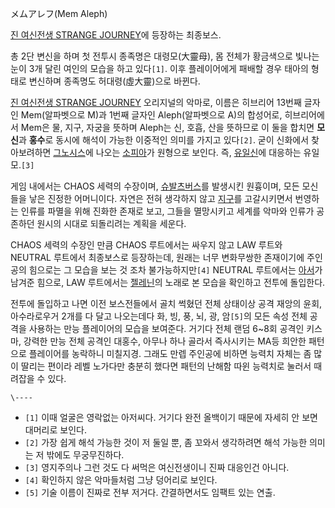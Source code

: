 メムアレフ(Mem Aleph)

[진 여신전생 STRANGE JOURNEY](%EC%A7%84%20%EC%97%AC%EC%8B%A0%EC%A0%84%EC%83%9D%20STRANGE%20JOURNEY.md)에 등장하는 최종보스.

총 2단 변신을 하며 첫 전투시 종족명은 대령모(大靈母), 몸 전체가 황금색으로 빛나는 눈이 3개 달린 여인의 모습을 하고 있다`[1]`.
이후 플레이어에게 패배할 경우 태아의 형태로 변신하며 종족명도 허대령(虛大靈)으로 바뀐다.

[진 여신전생 STRANGE JOURNEY](%EC%A7%84%20%EC%97%AC%EC%8B%A0%EC%A0%84%EC%83%9D%20STRANGE%20JOURNEY.md) 오리지널의 악마로, 이름은 히브리어 13번째 글자인 Mem(알파벳으로 M)과 1번째 글자인
Aleph(알파벳으로 A)의 합성어로, 히브리어에서 Mem은 물, 지구, 자궁을 뜻하며 Aleph는 신, 호흡, 산을 뜻하므로 이 둘을
합치면 **모신**과 **홍수**로 동시에 해석이 가능한 이중적인 의미를 가지고 있다`[2]`. 굳이 신화에서 찾아보려하면
[그노시스](%EC%98%81%EC%A7%80%EC%A3%BC%EC%9D%98.md)에 나오는
[소피아](%EC%86%8C%ED%94%BC%EC%95%84.md)가 원형으로 보인다. 즉,
[유일신](%EC%95%BC%ED%9B%BC.md)에 대응하는 유일모.`[3]`

게임 내에서는 CHAOS 세력의 수장이며, [슈발츠버스](%EC%8A%88%EB%B0%9C%EC%B8%A0%20%EB%B2%84%EC%8A%A4.md)를 발생시킨 원흉이며, 모든
모신들을 낳은 진정한 어머니이다. 자연은 전혀 생각하지 않고 [지구](%EC%A7%80%EA%B5%AC.md)를 고갈시키면서 번영하는
인류를 파멸을 위해 진화한 존재로 보고, 그들을 멸망시키고 세계를 악마와 인류가 공존하던 원시의 시대로 되돌리려는 계획을 세운다.

CHAOS 세력의 수장인 만큼 CHAOS 루트에서는 싸우지 않고 LAW 루트와 NEUTRAL 루트에서 최종보스로 등장하는데, 원래는 너무
변화무쌍한 존재이기에 주인공의 힘으로는 그 모습을 보는 것 조차 불가능하지만`[4]` NEUTRAL 루트에서는
[아서](%EC%95%84%EC%84%9C.md)가 남겨준 힘으로, LAW 루트에서는
[젤레닌](%EC%A0%A4%EB%A0%88%EB%8B%8C.md)의 노래로 본 모습을 확인하고 전투에 돌입한다.

전투에 돌입하고 나면 이전 보스전들에서 골치 썩혔던 전체 상태이상 공격 재앙의 윤회, 아수라로우거 2개를 다 달고 나오는데다 화, 빙, 풍,
뇌, 광, 암`[5]`의 모든 속성 전체 공격을 사용하는 만능 플레이어의 모습을 보여준다. 거기다 전체 랜덤 6~8회 공격인 키스 마,
강력한 만능 전체 공격인 대홍수, 아무나 하나 골라서 즉사시키는 MA등 희안한 패턴으로 플레이어를 농락하니 미칠지경. 그래도 만렙 주인공에
비하면 능력치 자체는 좀 많이 딸리는 편이라 레벨 노가다만 충분히 했다면 패턴의 난해함 따윈 능력치로 눌러서 때려잡을 수 있다.

`\----`

  * `[1]` 이때 얼굴은 영락없는 아저씨다. 거기다 완전 올백이기 때문에 자세히 안 보면 대머리로 보인다.
  * `[2]` 가장 쉽게 해석 가능한 것이 저 둘일 뿐, 좀 꼬와서 생각하려면 해석 가능한 의미는 저 밖에도 무궁무진하다.
  * `[3]` 영지주의나 그런 것도 다 써먹은 여신전생이니 진짜 대응인건 아니다.
  * `[4]` 확인하지 않은 악마들처럼 그냥 덩어리로 보인다.
  * `[5]` 기술 이름이 진짜로 전부 저거다. 간결하면서도 임팩트 있는 연출.

